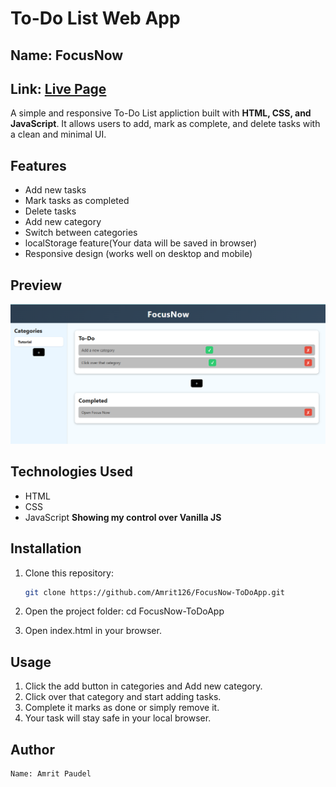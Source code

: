 # To-Do List Web App
## Name: FocusNow
## Link: [Live Page](https://focus-now-beta.vercel.app/)

A simple and responsive To-Do List appliction built with **HTML, CSS, and JavaScript**.
It allows users to add, mark as complete, and delete tasks with a clean and minimal UI.


## Features
- Add new tasks
- Mark tasks as completed
- Delete tasks
- Add new category
- Switch between categories
- localStorage feature(Your data will be saved in browser)
- Responsive design (works well on desktop and mobile)

## Preview 
![App Screenshot](app-screenshot.png)

## Technologies Used
- HTML
- CSS
- JavaScript **Showing my control over Vanilla JS**

## Installation 
1. Clone this repository:
    ```bash
    git clone https://github.com/Amrit126/FocusNow-ToDoApp.git

2. Open the project folder:
    cd FocusNow-ToDoApp

3. Open index.html in your browser.

## Usage
1. Click the add button in categories and Add new category.
2. Click over that category and start adding tasks.
3. Complete it marks as done or simply remove it.
4. Your task will stay safe in your local browser.

## Author
    Name: Amrit Paudel

